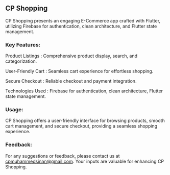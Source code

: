 ## CP Shopping

CP Shopping presents an engaging E-Commerce app crafted with Flutter, utilizing Firebase for authentication, clean architecture, and Flutter state management. 

### Key Features:

Product Listings :
Comprehensive product display, search, and categorization.

User-Friendly Cart : Seamless cart experience for effortless shopping.

Secure Checkout : Reliable checkout and payment integration.

Technologies Used : Firebase for authentication, clean architecture, Flutter state management.

### Usage:
CP Shopping offers a user-friendly interface for browsing products, smooth cart management, and secure checkout, providing a seamless shopping experience.

### Feedback:
For any suggestions or feedback, please contact us at cpmuhammedsinan@gmail.com. Your inputs are valuable for enhancing CP Shopping.
